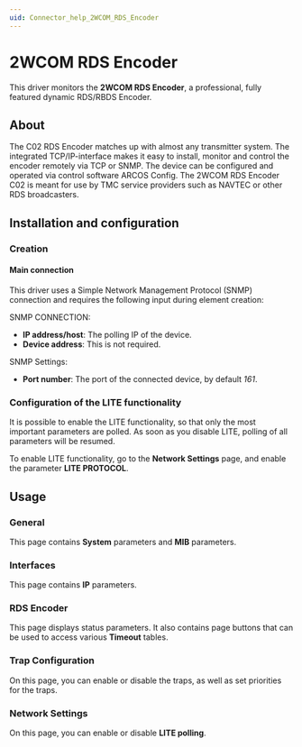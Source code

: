 ```yaml
---
uid: Connector_help_2WCOM_RDS_Encoder
---
```


# 2WCOM RDS Encoder

This driver monitors the **2WCOM RDS Encoder**, a professional, fully featured dynamic RDS/RBDS Encoder.

## About

The C02 RDS Encoder matches up with almost any transmitter system. The integrated TCP/IP-interface makes it easy to install, monitor and control the encoder remotely via TCP or SNMP.
The device can be configured and operated via control software ARCOS Config. The 2WCOM RDS Encoder C02 is meant for use by TMC service providers such as NAVTEC or other RDS broadcasters.

## Installation and configuration

### Creation

#### Main connection

This driver uses a Simple Network Management Protocol (SNMP) connection and requires the following input during element creation:

SNMP CONNECTION:

- **IP address/host**: The polling IP of the device.
- **Device address**: This is not required.

SNMP Settings:

- **Port number**: The port of the connected device, by default *161*.

### Configuration of the LITE functionality

It is possible to enable the LITE functionality, so that only the most important parameters are polled. As soon as you disable LITE, polling of all parameters will be resumed.

To enable LITE functionality, go to the **Network Settings** page, and enable the parameter **LITE PROTOCOL**.

## Usage

### General

This page contains **System** parameters and **MIB** parameters.

### Interfaces

This page contains **IP** parameters.

### RDS Encoder

This page displays status parameters. It also contains page buttons that can be used to access various **Timeout** tables.

### Trap Configuration

On this page, you can enable or disable the traps, as well as set priorities for the traps.

### Network Settings

On this page, you can enable or disable **LITE polling**.
